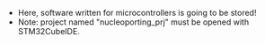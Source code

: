 - Here, software written for microcontrollers is going to be stored!
- Note: project named "nucleoporting_prj" must be opened with STM32CubeIDE.

